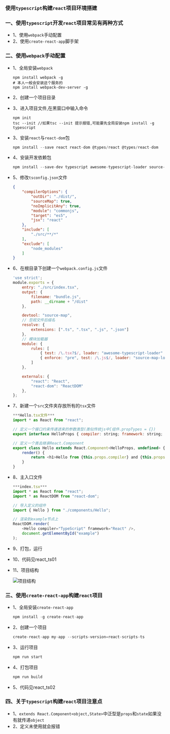 ### 使用`typescript`构建`react`项目环境搭建

### 一、使用`typescript`开发`react`项目常见有两种方式
* 1、使用`webpack`手动配置
* 2、使用`create-react-app`脚手架

### 二、使用`webpack`手动配置
* 1、全局安装`webpack`

    ```
    npm install webpack -g
    # 本人一般会安装这个服务的
    npm install webpack-dev-server -g
    ```
    
* 2、创建一个项目目录
* 3、进入项目文件,在黑窗口中输入命令

    ```
    npm init
    tsc --init //如果tsc --init 提示报错,可能要先全局安装npm install -g typescript
    ```
* 3、安装`react`与`react-dom`包
    ```javascript
    npm install --save react react-dom @types/react @types/react-dom
    ```
    
* 4、安装开发依赖包

    ```javascript
    npm install --save-dev typescript awesome-typescript-loader source-map-loader
    ```

* 5、修改`tsconfig.json`文件
    
    ```json
    {
        "compilerOptions": {
            "outDir": "./dist/",
            "sourceMap": true,
            "noImplicitAny": true,
            "module": "commonjs",
            "target": "es5",
            "jsx": "react"
        },
        "include": [
            "./src/**/*"
        ],
        "exclude": [
            "node_modules"
        ]
    }
    ```
    
* 6、在根目录下创建一个`webpack.config.js`文件

    ```javascript
    'use strict';
    module.exports = {
        entry: "./src/index.tsx",
        output: {
            filename: "bundle.js",
            path: __dirname + "/dist"
        },
    
        devtool: "source-map",
        // 忽视文件后缀名  
        resolve: {
            extensions: [".ts", ".tsx", ".js", ".json"]
        },
        // 模块加载器
        module: {
            rules: [
                { test: /\.tsx?$/, loader: "awesome-typescript-loader" },
                { enforce: "pre", test: /\.js$/, loader: "source-map-loader" }
            ]
        },
    
        externals: {
            "react": "React",
            "react-dom": "ReactDOM"
        },
    };
    ```
    
* 7、新建一个`src`文件夹存放所有的`tsx`文件

    ```javascript
    ***Hello.tsx文件***
    import * as React from "react";
    
    // 定义一个接口约束传递进来的参数类型(类似传统js中[组件.propTypes = {})
    export interface HelloProps { compiler: string; framework: string; }
    
    // 定义一个类去继承React.Component
    export class Hello extends React.Component<HelloProps, undefined> {
        render() {
            return <h1>Hello from {this.props.compiler} and {this.props.framework}!</h1>;
        }
    }
    ```
    
* 8、主入口文件

    ```javascript
    ***index.tsx***
    import * as React from "react";
    import * as ReactDOM from "react-dom";
    
    // 导入定义的组件  
    import { Hello } from "./components/Hello";
    
    // 渲染到example节点上
    ReactDOM.render(
        <Hello compiler="TypeScript" framework="React" />,
        document.getElementById("example")
    );
    ```
    
* 9、打包，运行
* 10、代码见react_ts01
* 11、项目结构

    ![项目结构](http://img.blog.csdn.net/20170729125823431?watermark/2/text/aHR0cDovL2Jsb2cuY3Nkbi5uZXQva3VhbmdzaHAxMjg=/font/5a6L5L2T/fontsize/400/fill/I0JBQkFCMA==/dissolve/70/gravity/SouthEast "")

### 三、使用`create-react-app`构建`react`项目

* 1、全局安装`create-react-app`

    ```javascript
    npm install -g create-react-app
    ```
    
* 2、创建一个项目

    ```javascript
    create-react-app my-app --scripts-version=react-scripts-ts
    ```
    
* 3、运行项目

    ```javascript
    npm run start
    ```
    
* 4、打包项目

    ```javascript
    npm run build
    ```
    
* 5、代码见react_ts02


### 四、关于`typescript`构建`react`项目注意点
* 1、`extends React.Component<object,State>`中泛型是`props`和`state`如果没有就传递`object`
* 2、定义未使用就会报错